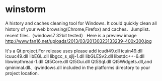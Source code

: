 winstorm
========
A history and caches cleaning tool for Windows. It could quickly clean all history of your web browsing(Chrome,Firefox) and caches、Jumplist、recent files.（windows7 32bit tested）
Here is a preview image http://www.fan16.net/uploads/2013/03/20130323133239-400x300.jpg 

It's a Qt project.For release uses please add icudt49.dll icuin49.dll icuuc49.dll libEGL.dll libgcc_s_sjlj-1.dll libGLESv2.dll
libstdc++-6.dll libwinpthread-1.dll Qt5Core.dll Qt5Gui.dll Qt5Sql.dll Qt5Widgets.dll,and qminimal.dll、qwindows.dll included in the platforms directory to your project location.
